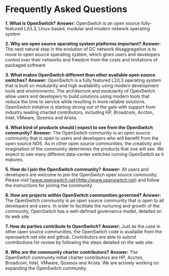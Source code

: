 # Frequently Asked Questions

**1. What is OpenSwitch?**
**Answer:**	OpenSwitch is an open source fully-featured L2/L3, Linux-based, modular and modern network operating system

**2.	Why are open source operating system platforms important?**
**Answer:**	The next natural step in the evolution of DC network disaggregation is to move to open source operating system, which gives users and developers control over their networks and freedom from the costs and limitations of packaged software

**3.	What makes OpenSwitch different than other available open source switches?**
**Answer:**	OpenSwitch is a fully featured L2/L3 operating system that is built on modularity and high availability using modern development tools and environments. The architecture and modularity of OpenSwitch allow users and developers to build solutions using modern tools that reduce the time to service while resulting in more reliable solutions. OpenSwitch initiative is starting strong out of the gate with support from industry leading charted contributors, including HP, Broadcom, Accton, Intel, VMware, Qosmos and Arista.

**4.	What kind of products should I expect to see from the OpenSwitch community?**
**Answer:**	The OpenSwitch community is an open source community that is open to users and developers who will benefit from the open source NOS. As in other open source communities, the creativity and imagination of the community determines the products that one will see. We expect to see many different data-center switches running OpenSwitch as it matures.

**5.	How do I join the OpenSwitch community?**
**Answer:**	All users and developers are welcome to join the OpenSwitch open source community. Please visit [www.openswitch.net](http://www.openswitch.net) and follow the instructions for joining the community.

**6.	How are projects within OpenSwitch communities governed?**
**Answer:**	The OpenSwitch community is an open source community that is open to all developers and users. In order to facilitate the nurturing and growth of the community, OpenSwitch has a well-defined governance model, detailed on its web site.

**7.	How do parties contribute to OpenSwitch?**
**Answer:**	Just as the case in other open source communities, the OpenSwitch code is available from the  openswitch.net site and github. Contributors are able to submit contributions for review by following the steps detailed on the web site.

**8.	Who are the community charter contributors?**
**Answer:**	The OpenSwitch community initial charter contributors are HP, Accton, Broadcom, Intel, VMware, Qosmos and Arista. We are actively working on expanding the OpenSwitch community.
